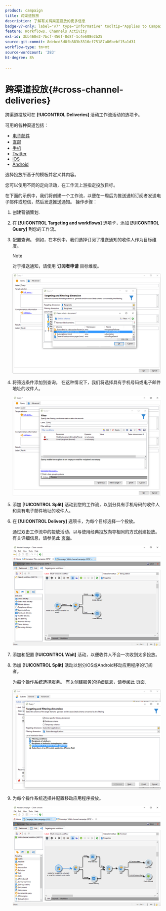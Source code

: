 ```yaml
---
product: campaign
title: 跨渠道投放
description: 了解有关跨渠道投放的更多信息
badge-v7-only: label="v7" type="Informative" tooltip="Applies to Campaign Classic v7 only"
feature: Workflows, Channels Activity
exl-id: 3bb468e2-7bcf-456f-8d8f-1c4e608e2b25
source-git-commit: 8debcd3d8fb883b3316cf75187a86bebf15a1d31
workflow-type: tm+mt
source-wordcount: '283'
ht-degree: 8%

---
```


# 跨渠道投放{#cross-channel-deliveries}



跨渠道投放可在 **[!UICONTROL Deliveries]** 活动工作流活动的选项卡。

可用的各种渠道包括：

* [电子邮件](../../delivery/using/about-email-channel.md)
* [直邮](../../delivery/using/about-direct-mail-channel.md)
* [手机](../../delivery/using/sms-channel.md)
* [Twitter](../../social/using/about-social-marketing.md)
* [iOS](../../delivery/using/create-notifications-ios.md)
* [Android](../../delivery/using/create-notifications-android.md)

选择投放所基于的模板并定义其内容。

您可以使用不同的定向活动，在工作流上游指定投放目标。

在下面的示例中，我们将创建一个工作流，以便在一周后为推送通知订阅者发送电子邮件或短信，然后发送推送通知。 操作步骤：

1. 创建营销策划.
1. 在 **[!UICONTROL Targeting and workflows]** 选项卡，添加 **[!UICONTROL Query]** 到您的工作流。
1. 配置查询。 例如，在本例中，我们选择订阅了推送通知的收件人作为目标维度。

   >[!NOTE]
   >
   >对于推送通知，请使用 **订阅者申请** 目标维度。

   ![](assets/cross_channel_delivery_1.png)

1. 将筛选条件添加到查询。 在这种情况下，我们将选择具有手机号码或电子邮件地址的收件人。

   ![](assets/cross_channel_delivery_2.png)

1. 添加 **[!UICONTROL Split]** 活动到您的工作流，以划分具有手机号码的收件人和具有电子邮件地址的收件人。
1. 在 **[!UICONTROL Delivery]** 选项卡，为每个目标选择一个投放。

   通过双击工作流中的投放活动，以与使用经典投放向导相同的方式创建投放。 有关详细信息，请参见此 [ 页面](../../delivery/using/about-email-channel.md)。

   ![](assets/cross_channel_delivery_3.png)

1. 添加和配置 **[!UICONTROL Wait]** 活动，以便收件人不会一次收到太多投放。
1. 添加 **[!UICONTROL Split]** 活动以划分iOS或Android移动应用程序的订阅者。

   为每个操作系统选择服务。 有关创建服务的详细信息，请参阅此 [页面](../../delivery/using/configuring-the-mobile-application.md).

   ![](assets/cross_channel_delivery_4.png)

1. 为每个操作系统选择并配置移动应用程序投放。

   ![](assets/cross_channel_delivery_5.png)
